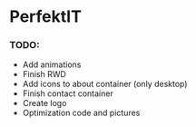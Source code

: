 # PerfektIT

### TODO:
- Add animations
- Finish RWD
- Add icons to about container (only desktop)
- Finish contact container
- Create logo
- Optimization code and pictures
